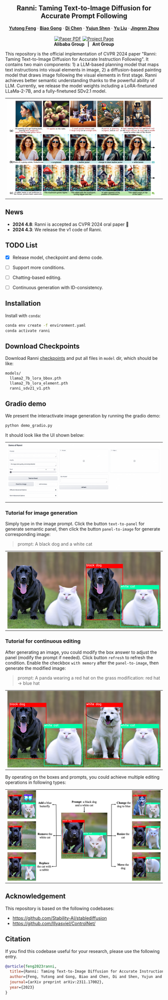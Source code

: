 <p align="center">

  <h2 align="center">Ranni: Taming Text-to-Image Diffusion for Accurate Prompt Following</h2>
  <p align="center">
    <a href="https://scholar.google.com/citations?user=mZwJLeUAAAAJ"><strong>Yutong Feng</strong></a>
    ·
    <a href="https://scholar.google.com/citations?user=BwdpTiQAAAAJ"><strong>Biao Gong</strong></a>
    ·
    <a href="https://di-chen.me/"><strong>Di Chen</strong></a>
    ·
    <a href="https://shenyujun.github.io/"><strong>Yujun Shen</strong></a>
    ·
    <a href="https://scholar.google.com/citations?user=8zksQb4AAAAJ&hl=zh-CN"><strong>Yu Liu</strong></a>
    ·
    <a href="https://scholar.google.com/citations?user=64zxhRUAAAAJ"><strong>Jingren Zhou</strong></a>
    <br>
    <br>
        <a href="https://arxiv.org/abs/2311.17002"><img src='https://img.shields.io/badge/arXiv-Ranni-red' alt='Paper PDF'></a>
        <a href='https://ranni-t2i.github.io/Ranni/'><img src='https://img.shields.io/badge/Project_Page-Ranni-blue' alt='Project Page'></a>
    <br>
    <b>Alibaba Group &nbsp; | &nbsp;  Ant Group </b>
  </p>

  This repository is the official implementation of CVPR 2024 paper "Ranni: Taming Text-to-Image Diffusion for Accurate Instruction Following". It contains two main components: 1) a LLM-based planning model that maps text instructions into visual elements in image, 2) a diffusion-based painting model that draws image following the visual elements in first stage. Ranni achieves better semantic understanding thanks to the powerful ability of LLM. Currently, we release the model weights including a LoRA-finetuned LLaMa-2-7B, and a fully-finetuned SDv2.1 model.
  
  <table align="center">
    <tr>
    <td>
      <img src="assets/Figures/Teaser.png">
    </td>
    </tr>
  </table>

## News
- **2024 4.8**: Ranni is accepted as CVPR 2024 oral paper 🎉
- **2024 4.3**: We release the v1 code of Ranni.

## TODO List
- [x] Release model, checkpoint and demo code.
- [ ] Support more conditions.
- [ ] Chatting-based editing.
- [ ] Continuous generation with ID-consistency.


## Installation
Install with `conda`: 
```bash
conda env create -f environment.yaml
conda activate ranni
```


## Download Checkpoints
Download Ranni [checkpoints](https://modelscope.cn/models/yutong/Ranni/files) and put all files in `model` dir, which should be like:
```
models/
  llama2_7b_lora_bbox.pth
  llama2_7b_lora_element.pth
  ranni_sdv21_v1.pth
```

## Gradio demo 
We present the interactivate image generation by running the gradio demo:

```bash
python demo_gradio.py
```

It should look like the UI shown below:

<table align="center">
  <tr>
  <td>
    <img src="assets/Figures/Gradio.png">
  </td>
  </tr>
</table>

### Tutorial for image generation
Simply type in the image prompt. Click the button `text-to-panel` for generate semantic panel, then click the button `panel-to-image` for generate corresponding image:

> prompt: A black dog and a white cat
<table align="center">
  <tr>
  <td>
    <img src="assets/Figures/demo_gradio_generation.png">
  </td>
  </tr>
</table>


### Tutorial for continuous editing
After generating an image, you could modify the box answer to adjust the panel (modify the prompt if needed). Click button `refresh` to refresh the condition. Enable the checkbox `with memory` after the `panel-to-image`, then generate the modified image:

> prompt: A panda wearing a red hat on the grass
> modification: red hat -> blue hat

<table align="center">
  <tr>
  <td>
    <img src="assets/Figures/demo_gradio_editing.png">
  </td>
  </tr>
</table>

By operating on the boxes and prompts, you could achieve multiple editing operations in following types:
<table align="center">
  <tr>
  <td>
    <img src="assets/Figures/demo_gradio_ops.png">
  </td>
  </tr>
</table>

## Acknowledgement
This repository is based on the following codebases:
* https://github.com/Stability-AI/stablediffusion
* https://github.com/lllyasviel/ControlNet/

## Citation
If you find this codebase useful for your research, please use the following entry.
```BibTeX
@article{feng2023ranni,
  title={Ranni: Taming Text-to-Image Diffusion for Accurate Instruction Following},
  author={Feng, Yutong and Gong, Biao and Chen, Di and Shen, Yujun and Liu, Yu and Zhou, Jingren},
  journal={arXiv preprint arXiv:2311.17002},
  year={2023}
}
```